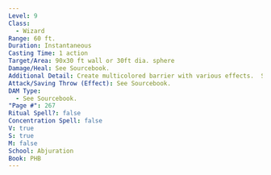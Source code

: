 ```yaml
---
Level: 9
Class:
  - Wizard
Range: 60 ft.
Duration: Instantaneous
Casting Time: 1 action
Target/Area: 90x30 ft wall or 30ft dia. sphere
Damage/Heal: See Sourcebook.
Additional Detail: Create multicolored barrier with various effects.  See Sourcebook.
Attack/Saving Throw (Effect): See Sourcebook.
DAM Type:
  - See Sourcebook.
"Page #": 267
Ritual Spell?: false
Concentration Spell: false
V: true
S: true
M: false
School: Abjuration
Book: PHB
---
```

